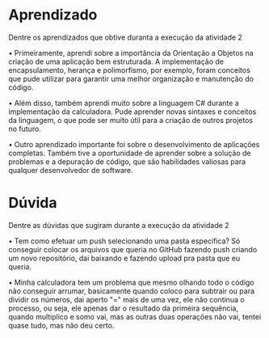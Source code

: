 # Aprendizado

Dentre os aprendizados que obtive duranta a execução da atividade 2

• Primeiramente, aprendi sobre a importância da Orientação a Objetos na criação de uma aplicação bem estruturada. A implementação de encapsulamento, herança e polimorfismo, por exemplo, foram conceitos que pude utilizar para garantir uma melhor organização e manutenção do código.

• Além disso, também aprendi muito sobre a linguagem C# durante a implementação da calculadora. Pude aprender novas sintaxes e conceitos da linguagem, o que pode ser muito útil para a criação de outros projetos no futuro.

• Outro aprendizado importante foi sobre o desenvolvimento de aplicações completas. Também tive a oportunidade de aprender sobre a solução de problemas e a depuração de código, que são habilidades valiosas para qualquer desenvolvedor de software.

# Dúvida

Dentre as dúvidas que sugiram durante a execução da atividade 2

• Tem como efetuar um push selecionando uma pasta especifica? Só conseguir colocar os arquivos que queria no GitHub fazendo push criando um novo repositório, dai baixando e fazendo upload pra pasta que eu queria.

• Minha calculadora tem um problema que mesmo olhando todo o código não conseguir arrumar, basicamente quando coloco para subtrair ou para dividir os números, dai aperto "=" mais de uma vez, ele não continua o processo, ou seja, ele apenas dar o resultado da primeira sequência, quando multiplico e somo vai, mas as outras duas operações não vai, tentei quase tudo, mas não deu certo.


